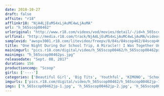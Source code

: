 ```yaml
---
date: 2018-10-27
draft: false
affsite: "r18"
afflinkr18: "NjA4LjEuMS4xLjAuMC4wLjAuMA"
url: "h_565scop00462"
urloriginal: "http://www.r18.com/videos/vod/movies/detail/-/id=h_565scop00462"
urlfinal: "http://media.r18.com/track/NjA4LjEuMS4xLjAuMC4wLjAuMA/videos/vod/movies/detail/-/id=h_565scop00462"
samplevid: "awspv3001.r18.com/litevideo/freepv/8/84s/84scop462/84scop462_dmb_w.mp4"
title: "One Night During Our School Trip, A Miracle!! I Was Together Under The Futon With This Girl I Liked, So There Was No Way For Me To Hide My Excitement!! These Boys And Girls Are At The Peak Of Sexual Frenzy And Now Their Crotches Are Wet And Wild With Excitement And Ready For Creampie Sex!! The Entire Room Was Filled With Erotic Tension, And In The End It Became An Orgy Of Debauchery And Defilement!!"
mainimgurl: "pics.r18.com/digital/video/h_565scop00462/h_565scop00462ps.jpg"
mainimgs: "h_565scop00462ps.jpg"
releasedate: "Sept. 08, 2017"
duration: 156
productioncomp: "Scoop"
girls: ['----']
categories: ['Beautiful Girl', 'Big Tits', 'Youthful', 'KIMONO', 'School Uniform', 'Creampie', 'Hi-Def']
imgurls: ['pics.r18.com/digital/video/h_565scop00462/h_565scop00462jp-1.jpg', 'pics.r18.com/digital/video/h_565scop00462/h_565scop00462jp-2.jpg', 'pics.r18.com/digital/video/h_565scop00462/h_565scop00462jp-3.jpg', 'pics.r18.com/digital/video/h_565scop00462/h_565scop00462jp-4.jpg', 'pics.r18.com/digital/video/h_565scop00462/h_565scop00462jp-5.jpg', 'pics.r18.com/digital/video/h_565scop00462/h_565scop00462jp-6.jpg', 'pics.r18.com/digital/video/h_565scop00462/h_565scop00462jp-7.jpg', 'pics.r18.com/digital/video/h_565scop00462/h_565scop00462jp-8.jpg', 'pics.r18.com/digital/video/h_565scop00462/h_565scop00462jp-9.jpg', 'pics.r18.com/digital/video/h_565scop00462/h_565scop00462jp-10.jpg', 'pics.r18.com/digital/video/h_565scop00462/h_565scop00462jp-11.jpg', 'pics.r18.com/digital/video/h_565scop00462/h_565scop00462jp-12.jpg', 'pics.r18.com/digital/video/h_565scop00462/h_565scop00462jp-13.jpg', 'pics.r18.com/digital/video/h_565scop00462/h_565scop00462jp-14.jpg', 'pics.r18.com/digital/video/h_565scop00462/h_565scop00462jp-15.jpg', 'pics.r18.com/digital/video/h_565scop00462/h_565scop00462jp-16.jpg', 'pics.r18.com/digital/video/h_565scop00462/h_565scop00462jp-17.jpg', 'pics.r18.com/digital/video/h_565scop00462/h_565scop00462jp-18.jpg', 'pics.r18.com/digital/video/h_565scop00462/h_565scop00462jp-19.jpg', 'pics.r18.com/digital/video/h_565scop00462/h_565scop00462jp-20.jpg']
imgs: ['h_565scop00462jp-1.jpg', 'h_565scop00462jp-2.jpg', 'h_565scop00462jp-3.jpg', 'h_565scop00462jp-4.jpg', 'h_565scop00462jp-5.jpg', 'h_565scop00462jp-6.jpg', 'h_565scop00462jp-7.jpg', 'h_565scop00462jp-8.jpg', 'h_565scop00462jp-9.jpg', 'h_565scop00462jp-10.jpg', 'h_565scop00462jp-11.jpg', 'h_565scop00462jp-12.jpg', 'h_565scop00462jp-13.jpg', 'h_565scop00462jp-14.jpg', 'h_565scop00462jp-15.jpg', 'h_565scop00462jp-16.jpg', 'h_565scop00462jp-17.jpg', 'h_565scop00462jp-18.jpg', 'h_565scop00462jp-19.jpg', 'h_565scop00462jp-20.jpg']
---
```

